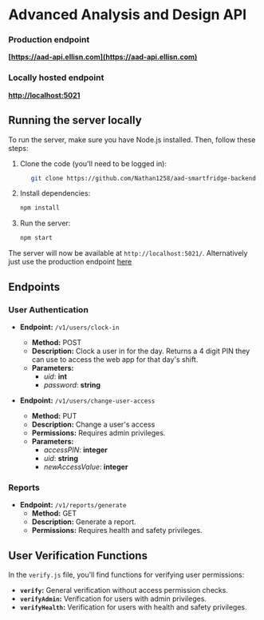 # Advanced Analysis and Design API

### Production endpoint
**[https://aad-api.ellisn.com](https://aad-api.ellisn.com)**
### Locally hosted endpoint
**[http://localhost:5021](http://localhost:5021)**

## Running the server locally

To run the server, make sure you have Node.js installed. Then, follow these steps:

1. Clone the code (you'll need to be logged in):
    ```bash
       git clone https://github.com/Nathan1258/aad-smartfridge-backend
    ```

2. Install dependencies:
   ```bash
   npm install
   ```
3. Run the server:

    ```bash
   npm start
   ```
The server will now be available at `http://localhost:5021/`. Alternatively just use the production endpoint [here](https://aad-api.ellisn.com)


## Endpoints

### User Authentication

- **Endpoint:** `/v1/users/clock-in`
  - **Method:** POST
  - **Description:** Clock a user in for the day. Returns a 4 digit PIN they can use to access the web app for that day's shift.
  - **Parameters:**
    - *uid*: **int**
    - *password*: **string**

- **Endpoint:** `/v1/users/change-user-access`
  - **Method:** PUT
  - **Description:** Change a user's access
  - **Permissions:** Requires admin privileges.
  - **Parameters:**
    - *accessPIN*: **integer**
    - *uid*: **string**
    - *newAccessValue*: **integer**

### Reports

- **Endpoint:** `/v1/reports/generate`
  - **Method:** GET
  - **Description:** Generate a report.
  - **Permissions:** Requires health and safety privileges.

## User Verification Functions

In the `verify.js` file, you'll find functions for verifying user permissions:

- **`verify`:** General verification without access permission checks.
- **`verifyAdmin`:** Verification for users with admin privileges.
- **`verifyHealth`:** Verification for users with health and safety privileges.
